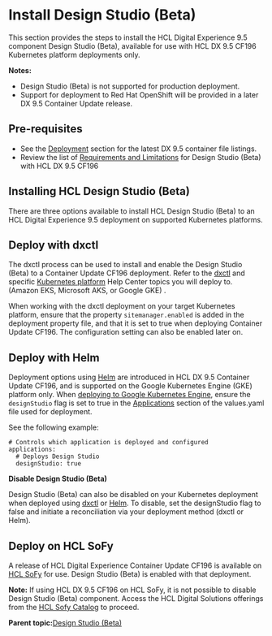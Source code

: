 # Install Design Studio (Beta) 

This section provides the steps to install the HCL Digital Experience 9.5 component Design Studio \(Beta\), available for use with HCL DX 9.5 CF196 Kubernetes platform deployments only.

**Notes:**

-   Design Studio \(Beta\) is not supported for production deployment.
-   Support for deployment to Red Hat OpenShift will be provided in a later DX 9.5 Container Update release.

## Pre-requisites

-   See the [Deployment](../containerization/deployment.md) section for the latest DX 9.5 container file listings.
-   Review the list of [Requirements and Limitations](design_studio_overview.md) for Design Studio \(Beta\) with HCL DX 9.5 CF196

## Installing HCL Design Studio \(Beta\)

There are three options available to install HCL Design Studio \(Beta\) to an HCL Digital Experience 9.5 deployment on supported Kubernetes platforms.

## Deploy with dxctl

The dxctl process can be used to install and enable the Design Studio \(Beta\) to a Container Update CF196 deployment. Refer to the [dxctl](../containerization/dxtools_dxctl.md) and specific [Kubernetes platform](../containerization/deployment.md) Help Center topics you will deploy to. \(Amazon EKS, Microsoft AKS, or Google GKE\) .

When working with the dxctl deployment on your target Kubernetes platform, ensure that the property `sitemanager.enabled` is added in the deployment property file, and that it is set to true when deploying Container Update CF196. The configuration setting can also be enabled later on.

## Deploy with Helm

Deployment options using [Helm](../containerization/helm.md) are introduced in HCL DX 9.5 Container Update CF196, and is supported on the Google Kubernetes Engine \(GKE\) platform only. When [deploying to Google Kubernetes Engine](../containerization/helm_deployment.md), ensure the `designStudio` flag is set to true in the [Applications](../containerization/deploy_applications_using_helm.md) section of the values.yaml file used for deployment.

See the following example:

```
# Controls which application is deployed and configured
applications:
  # Deploys Design Studio
  designStudio: true
```

**Disable Design Studio \(Beta\)**

Design Studio \(Beta\) can also be disabled on your Kubernetes deployment when deployed using [dxctl](../containerization/dxtools_dxctl.md) or [Helm](../containerization/helm.md). To disable, set the designStudio flag to false and initiate a reconciliation via your deployment method \(dxctl or Helm\).

## Deploy on HCL SoFy

A release of HCL Digital Experience Container Update CF196 is available on [HCL SoFy](https://www.hcltechsw.com/sofy) for use. Design Studio \(Beta\) is enabled with that deployment.

**Note:** If using HCL DX 9.5 CF196 on HCL SoFy, it is not possible to disable Design Studio \(Beta\) component. Access the HCL Digital Solutions offerings from the [HCL Sofy Catalog](https://www.hcltechsw.com/sofy/catalog) to proceed.

**Parent topic:**[Design Studio \(Beta\) ](../design_studio/design_studio_overview.md)

